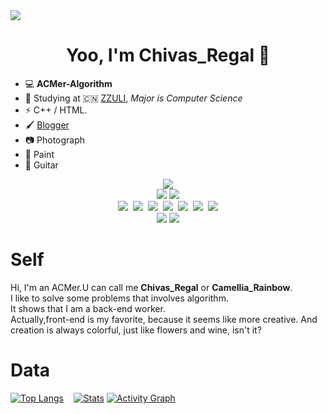 <img src = 'https://s2.loli.net/2021/12/12/SLq1DYXb2QpONgR.png' />  
<h1 align="center"><b> Yoo, I'm Chivas_Regal 👋 </b></h1>


- 💻 **ACMer-Algorithm**
- 📖 Studying at 🇨🇳 [ZZULI](http://www.zzuli.edu.cn/), _Major is Computer Science_
- ⚡ C++ / HTML.
- 🖌️ [Blogger](https://www.chivas-regal.top)
- 📷 Photograph 
- 🎨 Paint
- 🎸 Guitar

<p align="center"><img src="https://img.shields.io/badge/-Algorithms-29beb0?style=for-the-badge&logo=thealgorithms&labelColor=ffffff&color=#01BCB4"><br>
  <img src="https://img.shields.io/badge/ACM-math-red">&nbsp;<img src="https://img.shields.io/badge/ACM-graph-orange"><br>
  <img src="https://img.shields.io/badge/-C++-29beb0?style=flat&logo=cplusplus&labelColor=000000&color=004488">&nbsp;
  <img src="https://img.shields.io/badge/-Java-29beb0?style=flat&logo=java&labelColor=000000&color=F16578">&nbsp;
  <img src="https://img.shields.io/badge/-Vue.js-29beb0?style=flat&logo=vue.js&labelColor=ffffff&color=4FC08D">&nbsp;
  <img src="https://img.shields.io/badge/-HTML5-29beb0?style=flat&logo=HTML5&labelColor=ffffff&color=E34F27">&nbsp;
  <img src="https://img.shields.io/badge/-CSS3-29beb0?style=flat&logo=CSS3&labelColor=000000&color=E3D91A">&nbsp;
  <img src="https://img.shields.io/badge/-LaTeX-29beb0?style=flat&logo=latex&labelColor=000000&color=99D5E3">&nbsp;
  <img src="https://img.shields.io/badge/-JavaScript-29beb0?style=flat&logo=JavaScript&labelColor=ffffff&color=F7DF1E"><br>
  <img src="https://badgen.net/github/checks/node-formidable/node-formidable/master/macos">&nbsp;<img src="https://badgen.net/github/checks/node-formidable/node-formidable/master/ubuntu?label=linux"><br>
</p>

# Self
Hi, I'm an ACMer.U can call me <b>Chivas_Regal</b> or <b>Camellia_Rainbow</b>.  
I like to solve some problems that involves algorithm.  
It shows that I am a back-end worker.  
Actually,front-end is my favorite, because it seems like more creative.
And creation is always colorful, just like flowers and wine, isn't it?

# Data
[![Top Langs](https://github-readme-stats.vercel.app/api/top-langs/?username=anuraghazra&langs_count=8)](https://github.com/anuraghazra/github-readme-stats) &nbsp;&nbsp; [![Stats](https://github-readme-stats.vercel.app/api?username=Chivas-Regal&hide=contribs,prs&show_icons=true&theme=Gradient)](https://github.com/anuraghazra/github-readme-stats)
[![Activity Graph](https://activity-graph.herokuapp.com/graph?username=Chivas-Regal&theme=xcode)](https://github.com/ashutosh00710/github-readme-activity-graph)

